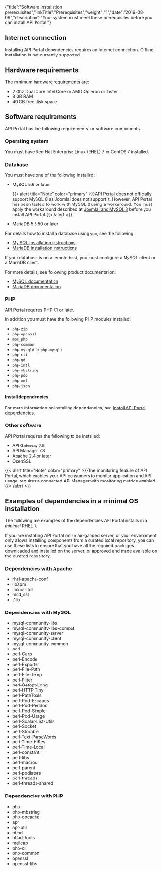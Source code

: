{"title":"Software installation prerequisites","linkTitle":"Prerequisites","weight":"1","date":"2019-08-09","description":"Your system must meet these prerequisites before you can install API Portal."}

## Internet connection

Installing API Portal dependencies requires an Internet connection. Offline installation is not currently supported.

## Hardware requirements

The minimum hardware requirements are:

- 2 Ghz Dual Core Intel Core or AMD Opteron or faster
- 8 GB RAM
- 40 GB free disk space

## Software requirements

API Portal has the following requirements for software components.

### Operating system

You must have Red Hat Enterprise Linux (RHEL) 7 or CentOS 7 installed.

### Database

You must have one of the following installed:

- MySQL 5.6 or later

    {{< alert title="Note" color="primary" >}}API Portal does not officially support MySQL 8 as Joomla! does not support it. However, API Portal has been tested to work with MySQL 8 using a workaround. You must apply the workaround described at [Joomla! and MySQL 8](https://docs.joomla.org/Joomla_and_MySQL_8) before you install API Portal.{{< /alert >}}

- MariaDB 5.5.50 or later

For details how to install a database using `yum`, see the following:

- [My SQL installation instructions](http://dev.mysql.com/doc/refman/5.6/en/linux-installation-yum-repo.html)
- [MariaDB installation instructions](https://mariadb.com/kb/en/mariadb/yum/)

If your database is on a remote host, you must configure a MySQL client or a MariaDB client.

For more details, see following product documentation:

- [MySQL documentation](https://dev.mysql.com/doc/refman/5.6/en/)
- [MariaDB documentation](https://mariadb.com/kb/en/mariadb/documentation/)

### PHP

API Portal requires PHP 7.1 or later.

In addition you must have the following PHP modules installed:

- `php-zip`
- `php-openssl`
- `mod_php`
- `php-common`
- `php-mysqld` or `php-mysqli`
- `php-cli`
- `php-gd`
- `php-intl`
- `php-mbstring`
- `php-pdo`
- `php-xml`
- `php-json`

#### Install dependencies

For more information on installing dependencies, see [Install API Portal dependencies](/docs/apiportal_install/install_dependencies).

### Other software

API Portal requires the following to be installed:

- API Gateway 7.8
- API Manager 7.8
- Apache 2.4 or later
- OpenSSL

{{< alert title="Note" color="primary" >}}The monitoring feature of API Portal, which enables your API consumers to monitor application and API usage, requires a connected API Manager with monitoring metrics enabled. {{< /alert >}}

## Examples of dependencies in a minimal OS installation

The following are examples of the dependencies API Portal installs in a *minimal* RHEL 7.

If you are installing API Portal on an air-gapped server, or your environment only allows installing components from a curated local repository, you can use these lists to ensure that you have all the required packages downloaded and installed on the server, or approved and made available on the curated repository.

### Dependencies with Apache

- rhel-apache-conf
- libXpm
- libtool-ltdl
- mod_ssl
- t1lib

### Dependencies with MySQL

- mysql-community-libs
- mysql-community-libs-compat
- mysql-community-server
- mysql-community-client
- mysql-community-common
- perl
- perl-Carp
- perl-Encode
- perl-Exporter
- perl-File-Path
- perl-File-Temp
- perl-Filter
- perl-Getopt-Long
- perl-HTTP-Tiny
- perl-PathTools
- perl-Pod-Escapes
- perl-Pod-Perldoc
- perl-Pod-Simple
- perl-Pod-Usage
- perl-Scalar-List-Utils
- perl-Socket
- perl-Storable
- perl-Text-ParseWords
- perl-Time-HiRes
- perl-Time-Local
- perl-constant
- perl-libs
- perl-macros
- perl-parent
- perl-podlators
- perl-threads
- perl-threads-shared

### Dependencies with PHP

- php
- php-mbstring
- php-opcache
- apr
- apr-util
- httpd
- httpd-tools
- mailcap
- php-cli
- php-common
- openssl
- openssl-libs
